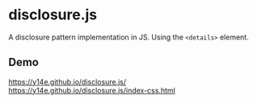 # disclosure.js
A disclosure pattern implementation in JS. Using the `<details>` element.
## Demo
https://y14e.github.io/disclosure.js/
https://y14e.github.io/disclosure.js/index-css.html
